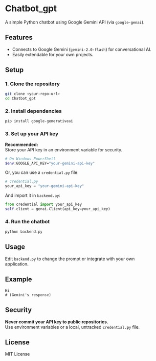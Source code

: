 # Chatbot_gpt

A simple Python chatbot using Google Gemini API (via `google-genai`).

## Features

- Connects to Google Gemini (`gemini-2.0-flash`) for conversational AI.
- Easily extendable for your own projects.

## Setup

### 1. Clone the repository

```sh
git clone <your-repo-url>
cd Chatbot_gpt
```

### 2. Install dependencies

```sh
pip install google-generativeai
```

### 3. Set up your API key

**Recommended:**  
Store your API key in an environment variable for security.

```sh
# On Windows PowerShell
$env:GOOGLE_API_KEY="your-gemini-api-key"
```

Or, you can use a `credential.py` file:

```python
# credential.py
your_api_key = "your-gemini-api-key"
```

And import it in `backend.py`:

```python
from credential import your_api_key
self.client = genai.Client(api_key=your_api_key)
```

### 4. Run the chatbot

```sh
python backend.py
```

## Usage

Edit `backend.py` to change the prompt or integrate with your own application.

## Example

```
Hi
# (Gemini's response)
```

## Security

**Never commit your API key to public repositories.**  
Use environment variables or a local, untracked `credential.py` file.

## License

MIT License